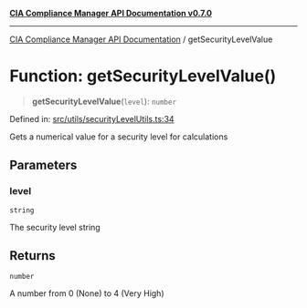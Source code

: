 [**CIA Compliance Manager API Documentation v0.7.0**](../README.md)

***

[CIA Compliance Manager API Documentation](../globals.md) / getSecurityLevelValue

# Function: getSecurityLevelValue()

> **getSecurityLevelValue**(`level`): `number`

Defined in: [src/utils/securityLevelUtils.ts:34](https://github.com/Hack23/cia-compliance-manager/blob/main/src/utils/securityLevelUtils.ts#L34)

Gets a numerical value for a security level for calculations

## Parameters

### level

`string`

The security level string

## Returns

`number`

A number from 0 (None) to 4 (Very High)
